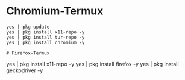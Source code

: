 # Chromium-Termux
```
yes | pkg update
yes | pkg install x11-repo -y
yes | pkg install tur-repo -y
yes | pkg install chromium -y

# Firefox-Termux
```
yes | pkg install x11-repo -y
yes | pkg install firefox -y
yes | pkg install geckodriver -y
